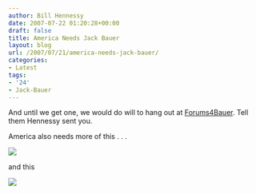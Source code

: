 ```yaml
---
author: Bill Hennessy
date: 2007-07-22 01:20:28+00:00
draft: false
title: America Needs Jack Bauer
layout: blog
url: /2007/07/21/america-needs-jack-bauer/
categories:
- Latest
tags:
- '24'
- Jack-Bauer
---
```


And until we get one, we would do will to hang out at [Forums4Bauer](https://forums.4bauer.com/). Tell them Hennessy sent you.

America also needs more of this . . .

![](https://hennessysview.info/wp/wp-content/uploads/2007/07/072107-1820-americaneed13.jpg)


and this

![](https://hennessysview.info/wp/wp-content/uploads/2007/07/072107-1820-americaneed22.jpg)


